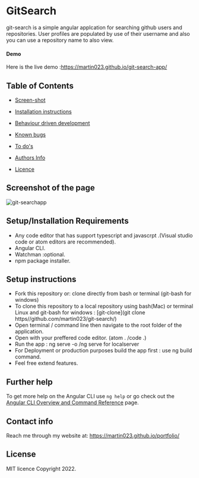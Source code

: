# GitSearch
git-search is a simple angular applcation for searching github users and repositories. User profiles are populated by use of their username
and also you can use a repository name to also view.


#### Demo
Here is the live demo :https://martin023.github.io/git-search-app/

## Table of Contents

-   [Screen-shot](screenshot-of-the-page)

-   [Installation instructions](#setup-instructions)
-   [Behaviour driven development](#behaviour-driven-development)
-   [Known bugs](#known-bugs)
-   [To do's](#to-dos)
-   [Authors Info](#support-and-contact-details)
-   [Licence](#licence)

## Screenshot of the page
![git-searchapp](https://user-images.githubusercontent.com/36125591/165394146-fe9c84c6-3c9c-4819-b2b9-b7ca6d6b043f.png)


## Setup/Installation Requirements
* Any code editor that has support typescript and javascrpt .(Visual studio code or atom editors are recommended).
* Angular CLI.
* Watchman :optional.
* npm package installer.

## Setup instructions 
* Fork this repository or: clone directly from bash or terminal (git-bash for windows)
* To clone this repository to a local repository using bash(Mac) or terminal Linux and git-bash for windows : [git-clone](git clone https//github.com/martin023/git-search/)
* Open terminal / command line then navigate to the root folder of the application.
* Open with your preffered code editor. (atom . /code .)
* Run the app : ng serve -o /ng serve for localserver 
* For Deployment or production purposes build the app first : use ng build command.
* Feel free extend features.

## Further help

To get more help on the Angular CLI use `ng help` or go check out the [Angular CLI Overview and Command Reference](https://angular.io/cli) page.

## Contact info
Reach me through my website at: https://martin023.github.io/portfolio/
## License 
MIT licence 
Copyright 2022.
